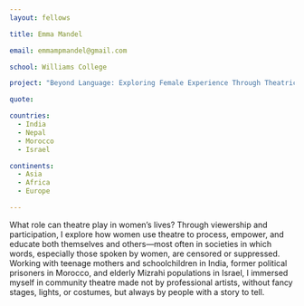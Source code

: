 ```yaml
---
layout: fellows

title: Emma Mandel

email: emmampmandel@gmail.com

school: Williams College

project: "Beyond Language: Exploring Female Experience Through Theatrical Expression"

quote: 

countries:
  - India
  - Nepal
  - Morocco
  - Israel

continents:
  - Asia
  - Africa
  - Europe

---
```


What role can theatre play in women’s lives? Through viewership and participation, I explore how women use theatre to process, empower, and educate both themselves and others—most often in societies in which words, especially those spoken by women, are censored or suppressed. Working with teenage mothers and schoolchildren in India, former political prisoners in Morocco, and elderly Mizrahi populations in Israel, I immersed myself in community theatre made not by professional artists, without fancy stages, lights, or costumes, but always by people with a story to tell.